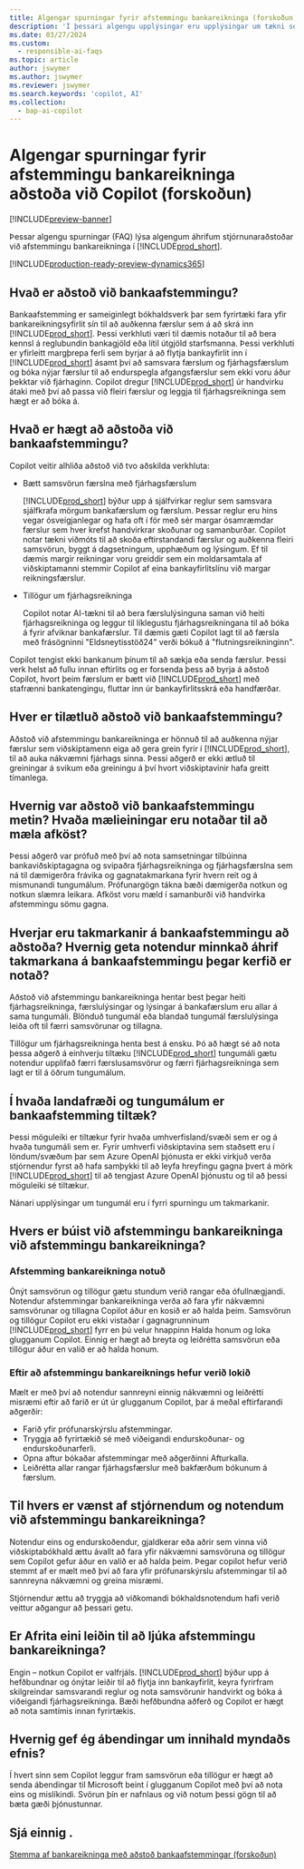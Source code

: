 ```yaml
---
title: Algengar spurningar fyrir afstemmingu bankareikninga (forskoðun) með Copilot
description: 'Í þessari algengu upplýsingar eru upplýsingar um tækni sem er notuð til að stemma af bankareikninga og yfirlit Business Central. Í honum eru lykilatriði og upplýsingar um notkun ÓM, hvernig það var prófað og metið og allar sérstakar takmarkanir.'
ms.date: 03/27/2024
ms.custom:
  - responsible-ai-faqs
ms.topic: article
author: jswymer
ms.author: jswymer
ms.reviewer: jswymer
ms.search.keywords: 'copilot, AI'
ms.collection:
  - bap-ai-copilot
---
```


# <a name="faq-for-bank-account-reconciliation-assist-with-copilot-preview"></a>Algengar spurningar fyrir afstemmingu bankareikninga aðstoða við Copilot (forskoðun)

[!INCLUDE[preview-banner](includes/preview-banner.md)]

Þessar algengu spurningar (FAQ) lýsa algengum áhrifum stjórnunaraðstoðar við afstemmingu bankareikninga í [!INCLUDE[prod_short](includes/prod_short.md)].

[!INCLUDE[production-ready-preview-dynamics365](includes/production-ready-preview-dynamics365.md)]

## <a name="what-is-bank-reconciliation-assist"></a>Hvað er aðstoð við bankaafstemmingu?

Bankaafstemming er sameiginlegt bókhaldsverk þar sem fyrirtæki fara yfir bankareikningsyfirlit sín til að auðkenna færslur sem á að skrá inn [!INCLUDE[prod_short](includes/prod_short.md)]. Þessi verkhluti væri til dæmis notaður til að bera kennsl á reglubundin bankagjöld eða lítil útgjöld starfsmanna. Þessi verkhluti er yfirleitt margþrepa ferli sem byrjar á að flytja bankayfirlit inn í [!INCLUDE[prod_short](includes/prod_short.md)] ásamt því að samsvara færslum og fjárhagsfærslum og bóka nýjar færslur til að endurspegla afgangsfærslur sem ekki voru áður þekktar við fjárhaginn. Copilot dregur [!INCLUDE[prod_short](includes/prod_short.md)] úr handvirku átaki með því að passa við fleiri færslur og leggja til fjárhagsreikninga sem hægt er að bóka á. 

## <a name="what-are-capabilities-of-bank-reconciliation-assist"></a>Hvað er hægt að aðstoða við bankaafstemmingu?

Copilot veitir alhliða aðstoð við tvo aðskilda verkhluta: 

- Bætt samsvörun færslna með fjárhagsfærslum 

   [!INCLUDE[prod_short](includes/prod_short.md)] býður upp á sjálfvirkar reglur sem samsvara sjálfkrafa mörgum bankafærslum og færslum. Þessar reglur eru hins vegar ósveigjanlegar og hafa oft í för með sér margar ósamræmdar færslur sem hver krefst handvirkrar skoðunar og samanburðar. Copilot notar tækni viðmóts til að skoða eftirstandandi færslur og auðkenna fleiri samsvörun, byggt á dagsetningum, upphæðum og lýsingum. Ef til dæmis margir reikningar voru greiddir sem ein moldarsamtala af viðskiptamanni stemmir Copilot af eina bankayfirlitslínu við margar reikningsfærslur. 
 
- Tillögur um fjárhagsreikninga 

   Copilot notar AI-tækni til að bera færslulýsinguna saman við heiti fjárhagsreikninga og leggur til líklegustu fjárhagsreikningana til að bóka á fyrir afviknar bankafærslur. Til dæmis gæti Copilot lagt til að færsla með frásögninni "Eldsneytisstöð24" verði bókuð á "flutningsreikninginn". 

Copilot tengist ekki bankanum þínum til að sækja eða senda færslur. Þessi verk helst að fullu innan eftirlits og er forsenda þess að byrja á aðstoð Copilot, hvort þeim færslum er bætt við [!INCLUDE[prod_short](includes/prod_short.md)] með stafrænni bankatengingu, fluttar inn úr bankayfirlitsskrá eða handfærðar. 

## <a name="what-is-the-intended-use-of-bank-reconciliation-assist"></a>Hver er tilætluð aðstoð við bankaafstemmingu?

Aðstoð við afstemmingu bankareikninga er hönnuð til að auðkenna nýjar færslur sem viðskiptamenn eiga að gera grein fyrir í [!INCLUDE[prod_short](includes/prod_short.md)], til að auka nákvæmni fjárhags sinna. Þessi aðgerð er ekki ætluð til greiningar á svikum eða greiningu á því hvort viðskiptavinir hafa greitt tímanlega.   

## <a name="how-was-bank-reconciliation-assist-evaluated-what-metrics-are-used-to-measure-performance"></a>Hvernig var aðstoð við bankaafstemmingu metin? Hvaða mælieiningar eru notaðar til að mæla afköst?

Þessi aðgerð var prófuð með því að nota samsetningar tilbúinna bankaviðskiptagagna og svipaðra fjárhagsreikninga og fjárhagsfærslna sem ná til dæmigerðra frávika og gagnatakmarkana fyrir hvern reit og á mismunandi tungumálum. Prófunargögn tákna bæði dæmigerða notkun og notkun slæmra leikara. Afköst voru mæld í samanburði við handvirka afstemmingu sömu gagna. 

## <a name="what-are-the-limitations-of-bank-reconciliation-assist-how-can-users-minimize-the-impact-of-the-bank-reconciliation-limitations-when-using-the-system"></a>Hverjar eru takmarkanir á bankaafstemmingu að aðstoða? Hvernig geta notendur minnkað áhrif takmarkana á bankaafstemmingu þegar kerfið er notað?

Aðstoð við afstemmingu bankareikninga hentar best þegar heiti fjárhagsreikninga, færslulýsingar og lýsingar á bankafærslum eru allar á sama tungumáli. Blönduð tungumál eða blandað tungumál færslulýsinga leiða oft til færri samsvörunar og tillagna. 

Tillögur um fjárhagsreikninga henta best á ensku. Þó að hægt sé að nota þessa aðgerð á einhverju tiltæku [!INCLUDE[prod_short](includes/prod_short.md)] tungumáli gætu notendur upplifað færri færslusamsvörur og færri fjárhagsreikninga sem lagt er til á öðrum tungumálum. 
<!--

## <a name="what-operational-factors-and-settings-allow-for-effective-and-responsible-use-of-the-feature"></a>What operational factors and settings allow for effective and responsible use of the feature?


-->
## <a name="in-which-geographies-and-languages-is-bank-reconciliation-assist-available"></a>Í hvaða landafræði og tungumálum er bankaafstemming tiltæk?

Þessi möguleiki er tiltækur fyrir hvaða umhverfisland/svæði sem er og á hvaða tungumáli sem er. Fyrir umhverfi viðskiptavina sem staðsett eru í löndum/svæðum þar sem Azure OpenAI þjónusta er ekki virkjuð verða stjórnendur fyrst að hafa samþykki til að leyfa hreyfingu gagna þvert á mörk [!INCLUDE[prod_short](includes/prod_short.md)] til að tengjast Azure OpenAI þjónustu og til að þessi möguleiki sé tiltækur. 

Nánari upplýsingar um tungumál eru í fyrri spurningu um takmarkanir.  

## <a name="what-is-expected-of-end-users-when-operating-bank-account-reconciliation-assist"></a>Hvers er búist við afstemmingu bankareikninga við afstemmingu bankareikninga?

### <a name="while-using-bank-account-reconciliation"></a>Afstemming bankareikninga notuð

Ónýt samsvörun og tillögur gætu stundum verið rangar eða ófullnægjandi. Notendur afstemmingar bankareikninga verða að fara yfir nákvæmni samsvörunar og tillagna Copilot áður en kosið er að halda þeim. Samsvörun og tillögur Copilot eru ekki vistaðar í gagnagrunninum [!INCLUDE[prod_short](includes/prod_short.md)] fyrr en þú velur hnappinn Halda honum og loka glugganum Copilot. Einnig er hægt að breyta og leiðrétta samsvörun eða tillögur áður en valið er að halda honum. 

### <a name="after-completing-bank-account-reconciliation"></a>Eftir að afstemmingu bankareiknings hefur verið lokið

Mælt er með því að notendur sannreyni einnig nákvæmni og leiðrétti misræmi eftir að farið er út úr glugganum Copilot, þar á meðal eftirfarandi aðgerðir: 

- Farið yfir prófunarskýrslu afstemmingar. 
- Tryggja að fyrirtækið sé með viðeigandi endurskoðunar- og endurskoðunarferli. 
- Opna aftur bókaðar afstemmingar með aðgerðinni Afturkalla. 
- Leiðrétta allar rangar fjárhagsfærslur með bakfærðum bókunum á færslum. 

## <a name="what-is-expected-of-administrators-and-end-users-when-operating-bank-account-reconciliation-assist"></a>Til hvers er vænst af stjórnendum og notendum við afstemmingu bankareikninga?

Notendur eins og endurskoðendur, gjaldkerar eða aðrir sem vinna við viðskiptabókhald ættu ávallt að fara yfir nákvæmni samsvöruna og tillögur sem Copilot gefur áður en valið er að halda þeim. Þegar copilot hefur verið stemmt af er mælt með því að fara yfir prófunarskýrslu afstemmingar til að sannreyna nákvæmni og greina misræmi. 

Stjórnendur ættu að tryggja að viðkomandi bókhaldsnotendum hafi verið veittur aðgangur að þessari getu. 

## <a name="is-copilot-the-only-means-to-completing-bank-account-reconciliation"></a>Er Afrita eini leiðin til að ljúka afstemmingu bankareikninga?

Engin – notkun Copilot er valfrjáls. [!INCLUDE[prod_short](includes/prod_short.md)] býður upp á hefðbundnar og ónýtar leiðir til að flytja inn bankayfirlit, keyra fyrirfram skilgreindar samsvarandi reglur og nota samsvörunir handvirkt og bóka á viðeigandi fjárhagsreikninga. Bæði hefðbundna aðferð og Copilot er hægt að nota samtímis innan fyrirtækis. 

## <a name="how-do-i-give-feedback-about-ai-generated-content"></a>Hvernig gef ég ábendingar um innihald myndaðs efnis?

Í hvert sinn sem Copilot leggur fram samsvörun eða tillögur er hægt að senda ábendingar til Microsoft beint í glugganum Copilot með því að nota eins og mislíkindi. Svörun þín er nafnlaus og við notum þessi gögn til að bæta gæði þjónustunnar.


## <a name="see-also"></a>Sjá einnig .

[Stemma af bankareikninga með aðstoð bankaafstemmingar (forskoðun)](bank-reconciliation-with-copilot.md)
